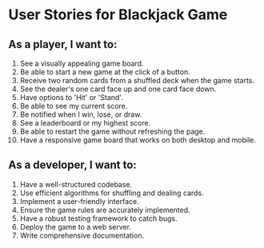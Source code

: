 # User Stories for Blackjack Game

## As a player, I want to:
1. See a visually appealing game board.
2. Be able to start a new game at the click of a button.
3. Receive two random cards from a shuffled deck when the game starts.
4. See the dealer's one card face up and one card face down.
5. Have options to 'Hit' or 'Stand'.
6. Be able to see my current score.
7. Be notified when I win, lose, or draw.
8. See a leaderboard or my highest score.
9. Be able to restart the game without refreshing the page.
10. Have a responsive game board that works on both desktop and mobile.

## As a developer, I want to:
1. Have a well-structured codebase.
2. Use efficient algorithms for shuffling and dealing cards.
3. Implement a user-friendly interface.
4. Ensure the game rules are accurately implemented.
5. Have a robust testing framework to catch bugs.
6. Deploy the game to a web server.
7. Write comprehensive documentation.